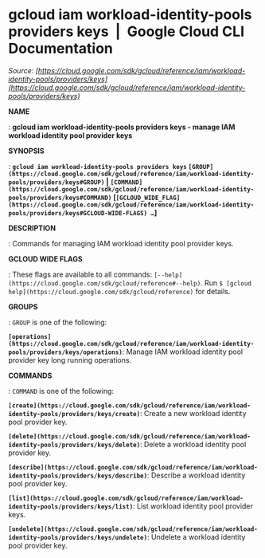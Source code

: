 # gcloud iam workload-identity-pools providers keys  |  Google Cloud CLI Documentation

*Source: [https://cloud.google.com/sdk/gcloud/reference/iam/workload-identity-pools/providers/keys](https://cloud.google.com/sdk/gcloud/reference/iam/workload-identity-pools/providers/keys)*

**NAME**

: **gcloud iam workload-identity-pools providers keys - manage IAM workload identity pool provider keys**

**SYNOPSIS**

: **`gcloud iam workload-identity-pools providers keys` `[GROUP](https://cloud.google.com/sdk/gcloud/reference/iam/workload-identity-pools/providers/keys#GROUP)` | `[COMMAND](https://cloud.google.com/sdk/gcloud/reference/iam/workload-identity-pools/providers/keys#COMMAND)` [`[GCLOUD_WIDE_FLAG](https://cloud.google.com/sdk/gcloud/reference/iam/workload-identity-pools/providers/keys#GCLOUD-WIDE-FLAGS) …`]**

**DESCRIPTION**

: Commands for managing IAM workload identity pool provider keys.

**GCLOUD WIDE FLAGS**

: These flags are available to all commands: `[--help](https://cloud.google.com/sdk/gcloud/reference#--help)`.
Run `$ [gcloud help](https://cloud.google.com/sdk/gcloud/reference)` for details.

**GROUPS**

: ``GROUP`` is one of the following:

**`[operations](https://cloud.google.com/sdk/gcloud/reference/iam/workload-identity-pools/providers/keys/operations)`**:
Manage IAM workload identity pool provider key long running operations.

**COMMANDS**

: ``COMMAND`` is one of the following:

**`[create](https://cloud.google.com/sdk/gcloud/reference/iam/workload-identity-pools/providers/keys/create)`**:
Create a new workload identity pool provider key.

**`[delete](https://cloud.google.com/sdk/gcloud/reference/iam/workload-identity-pools/providers/keys/delete)`**:
Delete a workload identity pool provider key.

**`[describe](https://cloud.google.com/sdk/gcloud/reference/iam/workload-identity-pools/providers/keys/describe)`**:
Describe a workload identity pool provider key.

**`[list](https://cloud.google.com/sdk/gcloud/reference/iam/workload-identity-pools/providers/keys/list)`**:
List workload identity pool provider keys.

**`[undelete](https://cloud.google.com/sdk/gcloud/reference/iam/workload-identity-pools/providers/keys/undelete)`**:
Undelete a workload identity pool provider key.